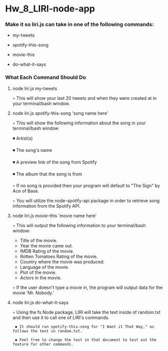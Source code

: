 # Hw_8_LIRI-node-app


### Make it so liri.js can take in one of the following commands:

  * my-tweets

  * spotify-this-song

  * movie-this

  * do-what-it-says


### What Each Command Should Do

  1. node liri.js my-tweets

      ◦ This will show your last 20 tweets and when they were created at in your terminal/bash window.


  2. node liri.js spotify-this-song 'song name here'

      ◦ This will show the following information about the song in your terminal/bash window

        ◾ Artist(s) 

        ◾ The song's name

        ◾ A preview link of the song from Spotify
        
        ◾ The album that the song is from

      ◦ If no song is provided then your program will default to "The Sign" by Ace of Base.

      ◦ You will utilize the node-spotify-api package in order to retrieve song information from the Spotify API.


  3. node liri.js movie-this 'movie name here'

      ◦ This will output the following information to your terminal/bash window:
        * Title of the movie.
        * Year the movie came out.
        * IMDB Rating of the movie.
        * Rotten Tomatoes Rating of the movie.
        * Country where the movie was produced.
        * Language of the movie.
        * Plot of the movie.
        * Actors in the movie.

      ◦ If the user doesn't type a movie in, the program will output data for the movie 'Mr. Nobody.'


4. node liri.js do-what-it-says

      ◦ Using the fs Node package, LIRI will take the text inside of random.txt and then use it to call one of      LIRI's commands.

        ◾ It should run spotify-this-song for "I Want it That Way," as follows the text in random.txt.

        ◾ Feel free to change the text in that document to test out the feature for other commands.



